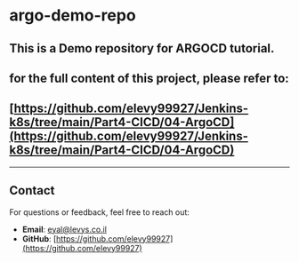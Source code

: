 
# argo-demo-repo
## This is a Demo repository for ARGOCD tutorial.
## for the full content of this project, please refer to:
## [https://github.com/elevy99927/Jenkins-k8s/tree/main/Part4-CICD/04-ArgoCD](https://github.com/elevy99927/Jenkins-k8s/tree/main/Part4-CICD/04-ArgoCD)




---
## Contact

For questions or feedback, feel free to reach out:

- **Email**: eyal@levys.co.il
- **GitHub**: [https://github.com/elevy99927](https://github.com/elevy99927)


